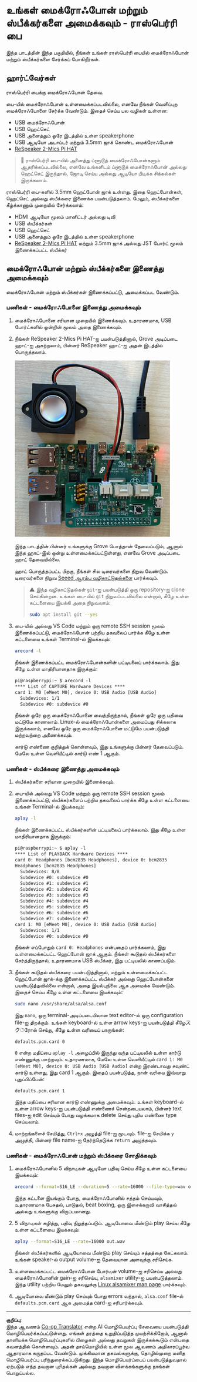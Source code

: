 <!--
CO_OP_TRANSLATOR_METADATA:
{
  "original_hash": "7e45d884493c5222348b43fbc4481b6a",
  "translation_date": "2025-10-11T12:22:30+00:00",
  "source_file": "6-consumer/lessons/1-speech-recognition/pi-microphone.md",
  "language_code": "ta"
}
-->
# உங்கள் மைக்ரோஃபோன் மற்றும் ஸ்பீக்கர்களை அமைக்கவும் - ராஸ்பெர்ரி பை

இந்த பாடத்தின் இந்த பகுதியில், நீங்கள் உங்கள் ராஸ்பெர்ரி பையில் மைக்ரோஃபோன் மற்றும் ஸ்பீக்கர்களை சேர்க்கப் போகிறீர்கள்.

## ஹார்ட்வேர்கள்

ராஸ்பெர்ரி பைக்கு மைக்ரோஃபோன் தேவை.

பை-யில் மைக்ரோஃபோன் உள்ளமைக்கப்படவில்லை, எனவே நீங்கள் வெளிப்புற மைக்ரோஃபோனை சேர்க்க வேண்டும். இதைச் செய்ய பல வழிகள் உள்ளன:

* USB மைக்ரோஃபோன்
* USB ஹெட்செட்
* USB அனைத்தும் ஒரே இடத்தில் உள்ள speakerphone
* USB ஆடியோ அடாப்டர் மற்றும் 3.5mm ஜாக் கொண்ட மைக்ரோஃபோன்
* [ReSpeaker 2-Mics Pi HAT](https://www.seeedstudio.com/ReSpeaker-2-Mics-Pi-HAT.html)

> 💁 ராஸ்பெர்ரி பை-யில் அனைத்து ப்ளூடூத் மைக்ரோஃபோன்களும் ஆதரிக்கப்படவில்லை, எனவே உங்களிடம் ப்ளூடூத் மைக்ரோஃபோன் அல்லது ஹெட்செட் இருந்தால், ஜோடி செய்ய அல்லது ஆடியோ பிடிக்க சிக்கல்கள் இருக்கலாம்.

ராஸ்பெர்ரி பை-களில் 3.5mm ஹெட்போன் ஜாக் உள்ளது. இதை ஹெட்போன்கள், ஹெட்செட் அல்லது ஸ்பீக்கரை இணைக்க பயன்படுத்தலாம். மேலும், ஸ்பீக்கர்களை கீழ்க்காணும் முறையில் சேர்க்கலாம்:

* HDMI ஆடியோ மூலம் மானிட்டர் அல்லது டிவி
* USB ஸ்பீக்கர்கள்
* USB ஹெட்செட்
* USB அனைத்தும் ஒரே இடத்தில் உள்ள speakerphone
* [ReSpeaker 2-Mics Pi HAT](https://www.seeedstudio.com/ReSpeaker-2-Mics-Pi-HAT.html) மற்றும் 3.5mm ஜாக் அல்லது JST போர்ட் மூலம் இணைக்கப்பட்ட ஸ்பீக்கர்

## மைக்ரோஃபோன் மற்றும் ஸ்பீக்கர்களை இணைத்து அமைக்கவும்

மைக்ரோஃபோன் மற்றும் ஸ்பீக்கர்கள் இணைக்கப்பட்டு, அமைக்கப்பட வேண்டும்.

### பணிகள் - மைக்ரோஃபோனை இணைத்து அமைக்கவும்

1. மைக்ரோஃபோனை சரியான முறையில் இணைக்கவும். உதாரணமாக, USB போர்ட்களில் ஒன்றின் மூலம் அதை இணைக்கவும்.

1. நீங்கள் ReSpeaker 2-Mics Pi HAT-ஐ பயன்படுத்தினால், Grove அடிப்படை ஹாட்-ஐ அகற்றலாம், பின்னர் ReSpeaker ஹாட்-ஐ அதன் இடத்தில் பொருத்தலாம்.

    ![ReSpeaker ஹாட் கொண்ட ராஸ்பெர்ரி பை](../../../../../translated_images/pi-respeaker-hat.f00fabe7dd039a93e2e0aa0fc946c9af0c6a9eb17c32fa1ca097fb4e384f69f0.ta.png)

    இந்த பாடத்தின் பின்னர் உங்களுக்கு Grove பொத்தான் தேவைப்படும், ஆனால் இந்த ஹாட்-இல் ஒன்று உள்ளமைக்கப்பட்டுள்ளது, எனவே Grove அடிப்படை ஹாட் தேவையில்லை.

    ஹாட் பொருத்தப்பட்ட பிறகு, நீங்கள் சில டிரைவர்களை நிறுவ வேண்டும். டிரைவர்களை நிறுவ [Seeed ஆரம்ப வழிகாட்டுதல்களை](https://wiki.seeedstudio.com/ReSpeaker_2_Mics_Pi_HAT_Raspberry/#getting-started) பார்க்கவும்.

    > ⚠️ இந்த வழிகாட்டுதல்கள் `git`-ஐ பயன்படுத்தி ஒரு repository-ஐ clone செய்கின்றன. உங்கள் பை-யில் `git` நிறுவப்படவில்லை என்றால், கீழே உள்ள கட்டளையை இயக்கி அதை நிறுவலாம்:
    >
    > ```sh
    > sudo apt install git --yes
    > ```

1. பை-யில் அல்லது VS Code மற்றும் ஒரு remote SSH session மூலம் இணைக்கப்பட்டு, மைக்ரோஃபோன் பற்றிய தகவலைப் பார்க்க கீழே உள்ள கட்டளையை உங்கள் Terminal-ல் இயக்கவும்:

    ```sh
    arecord -l
    ```

    நீங்கள் இணைக்கப்பட்ட மைக்ரோஃபோன்களின் பட்டியலைப் பார்க்கலாம். இது கீழே உள்ள மாதிரியானதாக இருக்கும்:

    ```output
    pi@raspberrypi:~ $ arecord -l
    **** List of CAPTURE Hardware Devices ****
    card 1: M0 [eMeet M0], device 0: USB Audio [USB Audio]
      Subdevices: 1/1
      Subdevice #0: subdevice #0
    ```

    நீங்கள் ஒரே ஒரு மைக்ரோஃபோனை வைத்திருந்தால், நீங்கள் ஒரே ஒரு பதிவை மட்டுமே காணலாம். Linux-ல் மைக்ரோஃபோன்களை அமைப்பது சிக்கலாக இருக்கலாம், எனவே ஒரே ஒரு மைக்ரோஃபோனை மட்டுமே பயன்படுத்தி மற்றவற்றை அணைக்கவும்.

    கார்டு எண்ணை குறித்துக் கொள்ளவும், இது உங்களுக்கு பின்னர் தேவைப்படும். மேலே உள்ள வெளியீட்டில் கார்டு எண் 1 ஆகும்.

### பணிகள் - ஸ்பீக்கரை இணைத்து அமைக்கவும்

1. ஸ்பீக்கர்களை சரியான முறையில் இணைக்கவும்.

1. பை-யில் அல்லது VS Code மற்றும் ஒரு remote SSH session மூலம் இணைக்கப்பட்டு, ஸ்பீக்கர்களைப் பற்றிய தகவலைப் பார்க்க கீழே உள்ள கட்டளையை உங்கள் Terminal-ல் இயக்கவும்:

    ```sh
    aplay -l
    ```

    நீங்கள் இணைக்கப்பட்ட ஸ்பீக்கர்களின் பட்டியலைப் பார்க்கலாம். இது கீழே உள்ள மாதிரியானதாக இருக்கும்:

    ```output
    pi@raspberrypi:~ $ aplay -l
    **** List of PLAYBACK Hardware Devices ****
    card 0: Headphones [bcm2835 Headphones], device 0: bcm2835 Headphones [bcm2835 Headphones]
      Subdevices: 8/8
      Subdevice #0: subdevice #0
      Subdevice #1: subdevice #1
      Subdevice #2: subdevice #2
      Subdevice #3: subdevice #3
      Subdevice #4: subdevice #4
      Subdevice #5: subdevice #5
      Subdevice #6: subdevice #6
      Subdevice #7: subdevice #7
    card 1: M0 [eMeet M0], device 0: USB Audio [USB Audio]
      Subdevices: 1/1
      Subdevice #0: subdevice #0
    ```

    நீங்கள் எப்போதும் `card 0: Headphones` என்பதைப் பார்க்கலாம், இது உள்ளமைக்கப்பட்ட ஹெட்போன் ஜாக் ஆகும். நீங்கள் கூடுதல் ஸ்பீக்கர்களை சேர்த்திருந்தால், உதாரணமாக USB ஸ்பீக்கர், இது பட்டியலில் காணப்படும்.

1. நீங்கள் கூடுதல் ஸ்பீக்கரை பயன்படுத்தினால், மற்றும் உள்ளமைக்கப்பட்ட ஹெட்போன் ஜாக்-க்கு இணைக்கப்பட்ட ஸ்பீக்கர் அல்லது ஹெட்போன்களை பயன்படுத்தவில்லை என்றால், அதை இயல்புநிலை ஆக அமைக்க வேண்டும். இதைச் செய்ய கீழே உள்ள கட்டளையை இயக்கவும்:

    ```sh
    sudo nano /usr/share/alsa/alsa.conf
    ```

    இது `nano`, ஒரு terminal-அடிப்படையிலான text editor-ல் ஒரு configuration file-ஐ திறக்கும். உங்கள் keyboard-ல் உள்ள arrow keys-ஐ பயன்படுத்தி கீழேスク்ரோல் செய்து, கீழே உள்ள வரியைப் பாருங்கள்:

    ```output
    defaults.pcm.card 0
    ```

    `0` என்ற மதிப்பை `aplay -l` அழைப்பில் இருந்து வந்த பட்டியலில் உள்ள கார்டு எண்ணுக்கு மாற்றவும். உதாரணமாக, மேலே உள்ள வெளியீட்டில் `card 1: M0 [eMeet M0], device 0: USB Audio [USB Audio]` என்ற இரண்டாவது சவுண்ட் கார்டு உள்ளது, இது card 1 ஆகும். இதைப் பயன்படுத்த, நான் வரியை இவ்வாறு புதுப்பிப்பேன்:

    ```output
    defaults.pcm.card 1
    ```

    இந்த மதிப்பை சரியான கார்டு எண்ணுக்கு அமைக்கவும். உங்கள் keyboard-ல் உள்ள arrow keys-ஐ பயன்படுத்தி எண்ணைச் சென்றடையலாம், பின்னர் text files-ஐ edit செய்யும் போது வழக்கமாக delete செய்து புதிய எண்ணை type செய்யலாம்.

1. மாற்றங்களைச் சேமித்து, `Ctrl+x` அழுத்தி file-ஐ மூடவும். file-ஐ சேமிக்க `y` அழுத்தி, பின்னர் file name-ஐ தேர்ந்தெடுக்க `return` அழுத்தவும்.

### பணிகள் - மைக்ரோஃபோன் மற்றும் ஸ்பீக்கரை சோதிக்கவும்

1. மைக்ரோஃபோனில் 5 விநாடிகள் ஆடியோ பதிவு செய்ய கீழே உள்ள கட்டளையை இயக்கவும்:

    ```sh
    arecord --format=S16_LE --duration=5 --rate=16000 --file-type=wav out.wav
    ```

    இந்த கட்டளை இயங்கும் போது, மைக்ரோஃபோனில் சத்தம் செய்யவும், உதாரணமாக பேசுதல், பாடுதல், beat boxing, ஒரு இசைக்கருவி வாசித்தல் அல்லது உங்களுக்கு விருப்பமானது.

1. 5 விநாடிகள் கழித்து, பதிவு நிறுத்தப்படும். ஆடியோவை மீண்டும் play செய்ய கீழே உள்ள கட்டளையை இயக்கவும்:

    ```sh
    aplay --format=S16_LE --rate=16000 out.wav
    ```

    நீங்கள் ஸ்பீக்கர்களில் ஆடியோவை மீண்டும் play செய்யும் சத்தத்தை கேட்கலாம். உங்கள் speaker-ல் output volume-ஐ தேவையான அளவுக்கு சரிசெய்க.

1. உள்ளமைக்கப்பட்ட மைக்ரோஃபோன் போர்டின் volume-ஐ சரிசெய்ய அல்லது மைக்ரோஃபோனின் gain-ஐ சரிசெய்ய, `alsamixer` utility-ஐ பயன்படுத்தலாம். இந்த utility பற்றிய மேலும் தகவலுக்கு [Linux alsamixer man page](https://linux.die.net/man/1/alsamixer) பார்க்கவும்.

1. ஆடியோவை மீண்டும் play செய்யும் போது errors வந்தால், `alsa.conf` file-ல் `defaults.pcm.card` ஆக அமைத்த card-ஐ சரிபார்க்கவும்.

---

**குறிப்பு**:  
இந்த ஆவணம் [Co-op Translator](https://github.com/Azure/co-op-translator) என்ற AI மொழிபெயர்ப்பு சேவையை பயன்படுத்தி மொழிபெயர்க்கப்பட்டுள்ளது. எங்கள் தரத்தை உறுதிப்படுத்த முயற்சிக்கிறோம், ஆனால் தானியக்க மொழிபெயர்ப்புகளில் பிழைகள் அல்லது தவறுகள் இருக்கக்கூடும் என்பதை கவனத்தில் கொள்ளவும். அதன் தாய்மொழியில் உள்ள மூல ஆவணம் அதிகாரப்பூர்வ ஆதாரமாக கருதப்பட வேண்டும். முக்கியமான தகவல்களுக்கு, தொழில்முறை மனித மொழிபெயர்ப்பு பரிந்துரைக்கப்படுகிறது. இந்த மொழிபெயர்ப்பைப் பயன்படுத்துவதால் ஏற்படும் எந்த தவறான புரிதல்கள் அல்லது தவறான விளக்கங்களுக்கு நாங்கள் பொறுப்பல்ல.